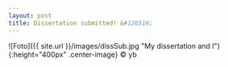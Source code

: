 ```yaml
---
layout: post
title: Dissertation submitted! &#128516;
---
```


![Foto]({{ site.url }}/images/dissSub.jpg "My dissertation and I"){:height="400px" .center-image}
&#xA9; yb
